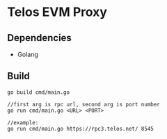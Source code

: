 # Telos EVM Proxy

## Dependencies

* Golang

## Build

```
go build cmd/main.go
```

```
//first arg is rpc url, second arg is port number
go run cmd/main.go <URL> <PORT>

//example:
go run cmd/main.go https://rpc3.telos.net/ 8545
```